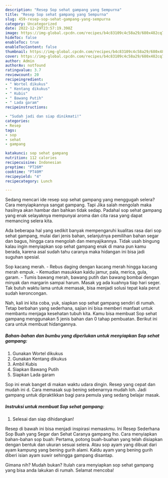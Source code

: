 ```yaml
---
description: "Resep Sop sehat gampang yang Sempurna"
title: "Resep Sop sehat gampang yang Sempurna"
slug: 459-resep-sop-sehat-gampang-yang-sempurna
category: Uncategorized
date: 2022-12-29T23:57:19.398Z
image: https://img-global.cpcdn.com/recipes/b4c83109c4c58a29/680x482cq70/sop-sehat-gampang-foto-resep-utama.jpg
hideToc: false
enableToc: true
enableTocContent: false
thumbnail: https://img-global.cpcdn.com/recipes/b4c83109c4c58a29/680x482cq70/sop-sehat-gampang-foto-resep-utama.jpg
cover: https://img-global.cpcdn.com/recipes/b4c83109c4c58a29/680x482cq70/sop-sehat-gampang-foto-resep-utama.jpg
author: Admin
authorAv: notfound
ratingvalue: 3.7
reviewcount: 20
recipeingredient:
- " Wortel dikukus"
- " Kentang dikukus"
- " Kubis"
- " Bawang Putih"
- " Lada garam"
recipeinstructions:

- "Sudah jadi dan siap dinikmati!"
categories:
- Resep
tags:
- sop
- sehat
- gampang

katakunci: sop sehat gampang 
nutrition: 112 calories
recipecuisine: Indonesian
preptime: "PT26M"
cooktime: "PT40M"
recipeyield: "4"
recipecategory: Lunch

---
```



Sedang mencari ide resep sop sehat gampang yang menggugah selera? Cara menyiapkannya sangat gampang. Tapi Jika salah mengolah maka hasilnya akan hambar dan bahkan tidak sedap. Padahal sop sehat gampang yang enak selayaknya mempunyai aroma dan cita rasa yang dapat memancing selera kita.


Ada beberapa hal yang sedikit banyak mempengaruhi kualitas rasa dari sop sehat gampang, mulai dari jenis bahan, selanjutnya pemilihan bahan segar dan bagus, hingga cara mengolah dan menyajikannya. Tidak usah bingung kalau ingin menyiapkan sop sehat gampang enak di mana pun kamu berada, karena asal sudah tahu caranya maka hidangan ini bisa jadi suguhan spesial.

Sop kacang merah. - Rebus daging dengan kacang merah hingga kacang merah empuk. - Kemudian masukkan kaldu jamur, pala, merica, gula, garam. - Tumis bawang merah, bawang putih dan bawang bombai dengan minyak dan margarin sampai harum. Masak yg ada kuahnya tiap hari seger. Tak butuh waktu lama untuk memasak, bisa menjadi solusi tepat kala perut sudah keroncongan.


Nah, kali ini kita coba, yuk, siapkan sop sehat gampang sendiri di rumah. Tetap berbahan yang sederhana, sajian ini bisa memberi manfaat untuk membantu menjaga kesehatan tubuh kita. Kamu bisa membuat Sop sehat gampang menggunakan 5 jenis bahan dan 0 tahap pembuatan. Berikut ini cara untuk membuat hidangannya.

<!--inarticleads1-->

##### Bahan-bahan dan bumbu yang diperlukan untuk menyiapkan Sop sehat gampang:

1. Gunakan  Wortel dikukus
1. Gunakan  Kentang dikukus
1. Ambil  Kubis
1. Siapkan  Bawang Putih
1. Siapkan  Lada garam


Sop ini enak banget di makan waktu udara dingin. Resep yang cepat dan mudah ini d. Cara memasak sup bening sebenarnya mudah loh. Jadi gampang untuk dipraktikkan bagi para pemula yang sedang belajar masak. 

<!--inarticleads2-->

##### Instruksi untuk membuat Sop sehat gampang:


1. Selesai dan siap dihidangkan!

Resep di bawah ini bisa menjadi inspirasi memaskmu. Ini Resep Sederhana Sop Buah yang Segar dan Sehat Caranya gampang lho. Cara menyiapkan bahan-bahan sop buah: Pertama, potong buah-buahan yang telah disiapkan dengan bentuk dan ukuran sesuai selera. Atau sop ayam yang dibuat dari ayam kampung yang bening gurih alami. Kaldu ayam yang bening gurih diberi isian ayam suwir sehingga gampang disantap. 

Gimana nih? Mudah bukan? Itulah cara menyiapkan sop sehat gampang yang bisa anda lakukan di rumah. Selamat mencoba!
